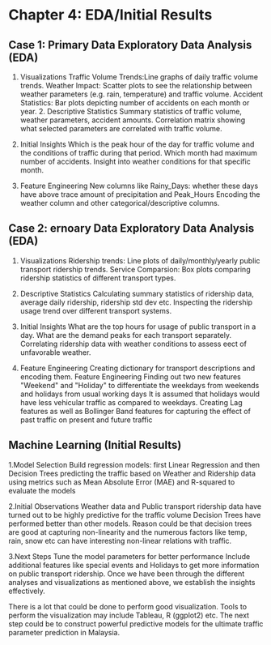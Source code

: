 # Chapter 4: EDA/Initial Results 

## Case 1: Primary Data Exploratory Data Analysis (EDA) 

1. Visualizations Traffic Volume Trends:Line graphs of daily traffic volume trends. Weather Impact: Scatter plots to see the relationship between weather parameters (e.g. rain, temperature) and traffic volume. Accident Statistics: Bar plots depicting number of accidents on each month or year. 2. Descriptive Statistics Summary statistics of traffic volume, weather parameters, accident amounts. Correlation matrix showing what selected parameters are correlated with traffic volume. 

2. Initial Insights Which is the peak hour of the day for traffic volume and the conditions of traffic during that period. Which month had maximum number of accidents. Insight into weather conditions for that specific month. 

3. Feature Engineering New columns like Rainy_Days: whether these days have above trace amount of precipitation and Peak_Hours Encoding the weather column and other categorical/descriptive columns. 

## Case 2: ernoary Data Exploratory Data Analysis (EDA) 

1. Visualizations Ridership trends: Line plots of daily/monthly/yearly public transport ridership trends. Service Comparsion: Box plots comparing ridership statistics of different transport types. 

2. Descriptive Statistics Calculating summary statistics of ridership data, average daily ridership, ridership std dev etc. Inspecting the ridership usage trend over different transport systems. 

3. Initial Insights What are the top hours for usage of public transport in a day. What are the demand peaks for each transport separately. Correlating ridership data with weather conditions to assess eect of unfavorable weather. 

4. Feature Engineering 
Creating dictionary for transport descriptions and encoding them. Feature Engineering Finding out two new features "Weekend" and "Holiday" to differentiate the weekdays from weekends and holidays from usual working days It is assumed that holidays would have less vehicular traffic as compared to weekdays. 
Creating Lag features as well as Bollinger Band features for capturing the effect of past traffic on present and future traffic 

## Machine Learning (Initial Results) 

1.Model Selection Build regression models: first Linear Regression and then Decision Trees predicting the traffic based on Weather and Ridership data using metrics such as Mean Absolute Error (MAE) and R-squared to evaluate the models 

2.Initial Observations Weather data and Public transport ridership data have turned out to be highly predictive for the traffic volume Decision Trees have performed better than other models. Reason could be that decision trees are good at capturing non-linearity and the numerous factors like temp, rain, snow etc can have interesting non-linear relations with traffic. 

3.Next Steps Tune the model parameters for better performance Include additional features like special events and Holidays to get more information on public transport ridership. Once we have been through the different analyses and visualizations as mentioned above, we establish the insights effectively. 

There is a lot that could be done to perform good visualization. Tools to perform the visualization may include Tableau, R (ggplot2) etc. The next step could be to construct powerful predictive models for the ultimate traffic parameter prediction in Malaysia.

